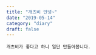 ```yaml
---
title: "개츠비 안녕~"
date: "2019-05-14"
category: "diary"
draft: false
---
```


`개츠비가 좋다고 하니 일단 만들어봅니다.`
